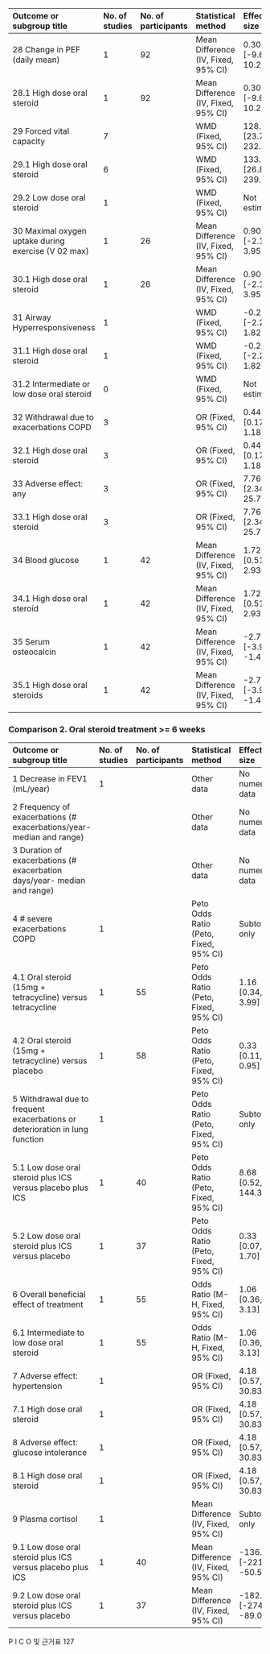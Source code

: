 | Outcome or subgroup title | No. of studies | No. of participants | Statistical method | Effect size |
| :------------------------------------------ | :------------- | :------------------ | :----------------- | :-------------------- |
| 28 Change in PEF (daily mean) | 1 | 92 | Mean Difference (IV, Fixed, 95% CI) | 0.30 [-9.68, 10.28] |
| 28.1 High dose oral steroid | 1 | 92 | Mean Difference (IV, Fixed, 95% CI) | 0.30 [-9.68, 10.28] |
| 29 Forced vital capacity | 7 | | WMD (Fixed, 95% CI) | 128.01 [23.79, 232.22] |
| 29.1 High dose oral steroid | 6 | | WMD (Fixed, 95% CI) | 133.15 [26.86, 239.45] |
| 29.2 Low dose oral steroid | 1 | | WMD (Fixed, 95% CI) | Not estimable |
| 30 Maximal oxygen uptake during exercise (V 02 max) | 1 | 26 | Mean Difference (IV, Fixed, 95% CI) | 0.90 [-2.15, 3.95] |
| 30.1 High dose oral steroid | 1 | 26 | Mean Difference (IV, Fixed, 95% CI) | 0.90 [-2.15, 3.95] |
| 31 Airway Hyperresponsiveness | 1 | | WMD (Fixed, 95% CI) | -0.22 [-2.26, 1.82] |
| 31.1 High dose oral steroid | 1 | | WMD (Fixed, 95% CI) | -0.22 [-2.26, 1.82] |
| 31.2 Intermediate or low dose oral steroid | 0 | | WMD (Fixed, 95% CI) | Not estimable |
| 32 Withdrawal due to exacerbations COPD | 3 | | OR (Fixed, 95% CI) | 0.44 [0.17, 1.18] |
| 32.1 High dose oral steroid | 3 | | OR (Fixed, 95% CI) | 0.44 [0.17, 1.18] |
| 33 Adverse effect: any | 3 | | OR (Fixed, 95% CI) | 7.76 [2.34, 25.70] |
| 33.1 High dose oral steroid | 3 | | OR (Fixed, 95% CI) | 7.76 [2.34, 25.70] |
| 34 Blood glucose | 1 | 42 | Mean Difference (IV, Fixed, 95% CI) | 1.72 [0.51, 2.93] |
| 34.1 High dose oral steroid | 1 | 42 | Mean Difference (IV, Fixed, 95% CI) | 1.72 [0.51, 2.93] |
| 35 Serum osteocalcin | 1 | 42 | Mean Difference (IV, Fixed, 95% CI) | -2.70 [-3.92, -1.48] |
| 35.1 High dose oral steroids | 1 | 42 | Mean Difference (IV, Fixed, 95% CI) | -2.70 [-3.92, -1.48] |

### Comparison 2. Oral steroid treatment >= 6 weeks

| Outcome or subgroup title | No. of studies | No. of participants | Statistical method | Effect size |
| :------------------------------------------ | :------------- | :------------------ | :----------------- | :-------------------- |
| 1 Decrease in FEV1 (mL/year) | 1 | | Other data | No numeric data |
| 2 Frequency of exacerbations (# exacerbations/year- median and range) | | | Other data | No numeric data |
| 3 Duration of exacerbations (# exacerbation days/year- median and range) | | | Other data | No numeric data |
| 4 # severe exacerbations COPD | 1 | | Peto Odds Ratio (Peto, Fixed, 95% CI) | Subtotals only |
| 4.1 Oral steroid (15mg + tetracycline) versus tetracycline | 1 | 55 | Peto Odds Ratio (Peto, Fixed, 95% CI) | 1.16 [0.34, 3.99] |
| 4.2 Oral steroid (15mg + tetracycline) versus placebo | 1 | 58 | Peto Odds Ratio (Peto, Fixed, 95% CI) | 0.33 [0.11, 0.95] |
| 5 Withdrawal due to frequent exacerbations or deterioration in lung function | 1 | | Peto Odds Ratio (Peto, Fixed, 95% CI) | Subtotals only |
| 5.1 Low dose oral steroid plus ICS versus placebo plus ICS | 1 | 40 | Peto Odds Ratio (Peto, Fixed, 95% CI) | 8.68 [0.52, 144.35] |
| 5.2 Low dose oral steroid plus ICS versus placebo | 1 | 37 | Peto Odds Ratio (Peto, Fixed, 95% CI) | 0.33 [0.07, 1.70] |
| 6 Overall beneficial effect of treatment | 1 | 55 | Odds Ratio (M-H, Fixed, 95% CI) | 1.06 [0.36, 3.13] |
| 6.1 Intermediate to low dose oral steroid | 1 | 55 | Odds Ratio (M-H, Fixed, 95% CI) | 1.06 [0.36, 3.13] |
| 7 Adverse effect: hypertension | 1 | | OR (Fixed, 95% CI) | 4.18 [0.57, 30.83] |
| 7.1 High dose oral steroid | 1 | | OR (Fixed, 95% CI) | 4.18 [0.57, 30.83] |
| 8 Adverse effect: glucose intolerance | 1 | | OR (Fixed, 95% CI) | 4.18 [0.57, 30.83] |
| 8.1 High dose oral steroid | 1 | | OR (Fixed, 95% CI) | 4.18 [0.57, 30.83] |
| 9 Plasma cortisol | 1 | | Mean Difference (IV, Fixed, 95% CI) | Subtotals only |
| 9.1 Low dose oral steroid plus ICS versus placebo plus ICS | 1 | 40 | Mean Difference (IV, Fixed, 95% CI) | -136.0 [-221.46, -50.54] |
| 9.2 Low dose oral steroid plus ICS versus placebo | 1 | 37 | Mean Difference (IV, Fixed, 95% CI) | -182.0 [-274.95, -89.05] |

P I C O 및 근거표
<PAGE>127
